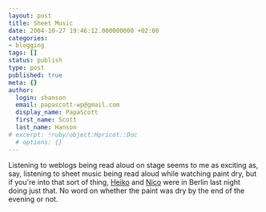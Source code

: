 ```yaml
---
layout: post
title: Sheet Music
date: 2004-10-27 19:46:12.000000000 +02:00
categories:
- blogging
tags: []
status: publish
type: post
published: true
meta: {}
author:
  login: shanson
  email: papascott-wp@gmail.com
  display_name: PapaScott
  first_name: Scott
  last_name: Hanson
# excerpt: !ruby/object:Hpricot::Doc
  # options: {}
---
```

<p>Listening to weblogs being read aloud on stage seems to me as exciting as, say, listening to sheet music being read aloud while watching paint dry, but if you're into that sort of thing, <a href="http://www.hebig.com/archives/002589.shtml" title="Blogs! in Berlin by Heiko Hebig | hebig.com">Heiko</a> and <a href="http://nico.blogg.de/eintrag.php?id=879" title="Vorgelesen! [Lummaland - das Weblog]">Nico</a> were in Berlin last night doing just that. No word on whether the paint was dry by the end of the evening or not.</p>
